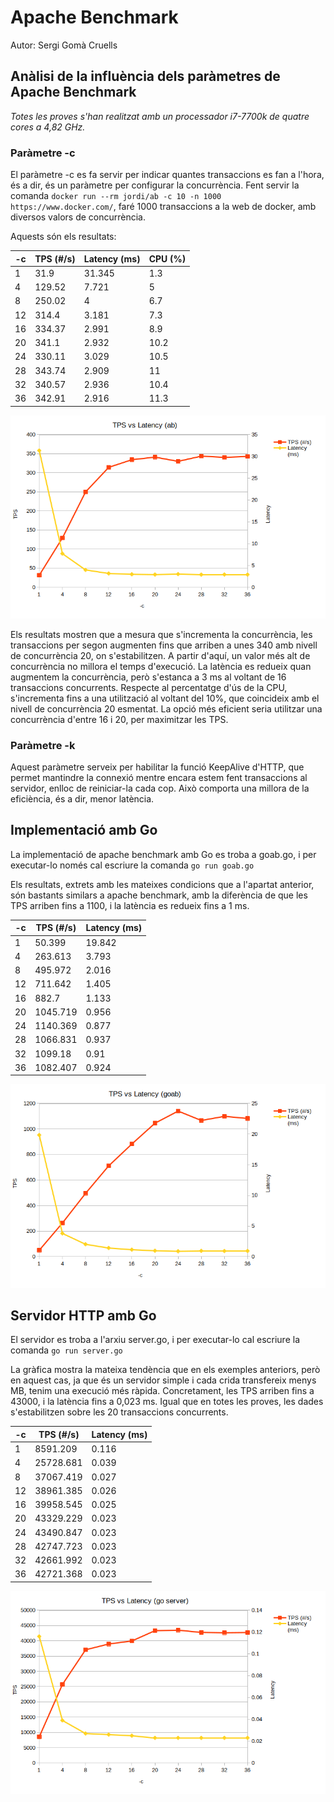# Apache Benchmark

Autor: Sergi Gomà Cruells



## Anàlisi de la influència dels paràmetres de Apache Benchmark

*Totes les proves s'han realitzat amb un processador i7-7700k de quatre cores a 4,82 GHz.*

### Paràmetre -c

El paràmetre -c es fa servir per indicar quantes transaccions es fan a l'hora, és a dir, és un paràmetre per configurar la concurrència. Fent servir la comanda `docker run --rm jordi/ab -c 10 -n 1000 https://www.docker.com/`, faré 1000 transaccions a la web de docker, amb diversos valors de concurrència.

Aquests són els resultats:

| -c   | TPS (#/s) | Latency (ms) | CPU (%) |
| ---- | --------- | ------------ | ------- |
| 1    | 31.9      | 31.345       | 1.3     |
| 4    | 129.52    | 7.721        | 5       |
| 8    | 250.02    | 4            | 6.7     |
| 12   | 314.4     | 3.181        | 7.3     |
| 16   | 334.37    | 2.991        | 8.9     |
| 20   | 341.1     | 2.932        | 10.2    |
| 24   | 330.11    | 3.029        | 10.5    |
| 28   | 343.74    | 2.909        | 11      |
| 32   | 340.57    | 2.936        | 10.4    |
| 36   | 342.91    | 2.916        | 11.3    |

![Texto alternativo](tpsLatencyAb.png)

Els resultats mostren que a mesura que s'incrementa la concurrència, les transaccions per segon augmenten fins que arriben a unes 340 amb nivell de concurrència 20, on s'estabilitzen. A partir d'aquí, un valor més alt de concurrència no millora el temps d'execució. La latència es redueix quan augmentem la concurrència, però s'estanca a 3 ms al voltant de 16 transaccions concurrents. Respecte al percentatge d'ús de la CPU, s'incrementa fins a una utilització al voltant del 10%, que coincideix amb el nivell de concurrència 20 esmentat. La opció més eficient seria utilitzar una concurrència d'entre 16 i 20, per maximitzar les TPS.



### Paràmetre -k 

Aquest paràmetre serveix per habilitar la funció KeepAlive d'HTTP, que permet mantindre la connexió mentre encara estem fent transaccions al servidor, enlloc de reiniciar-la cada cop. Això comporta una millora de la eficiència, és a dir, menor latència.



## Implementació amb Go

La implementació de apache benchmark amb Go es troba a goab.go, i per executar-lo només cal escriure la comanda `go run goab.go`

Els resultats, extrets amb les mateixes condicions que a l'apartat anterior, són bastants similars a apache benchmark, amb la diferència de que les TPS arriben fins a 1100, i la latència es redueix fins a 1 ms.

| -c   | TPS (#/s) | Latency (ms) |
| ---- | --------- | ------------ |
| 1    | 50.399    | 19.842       |
| 4    | 263.613   | 3.793        |
| 8    | 495.972   | 2.016        |
| 12   | 711.642   | 1.405        |
| 16   | 882.7     | 1.133        |
| 20   | 1045.719  | 0.956        |
| 24   | 1140.369  | 0.877        |
| 28   | 1066.831  | 0.937        |
| 32   | 1099.18   | 0.91         |
| 36   | 1082.407  | 0.924        |

![Texto alternativo](tpsLatencyGoab.png)



## Servidor HTTP amb Go

El servidor es troba a l'arxiu server.go, i per executar-lo cal escriure la comanda `go run server.go` 

La gràfica mostra la mateixa tendència que en els exemples anteriors, però en aquest cas, ja que és un servidor simple i cada crida transfereix menys MB, tenim una execució més ràpida. Concretament, les TPS arriben fins a 43000, i la latència fins a 0,023 ms. Igual que en totes les proves, les dades s'estabilitzen sobre les 20 transaccions concurrents.

| -c   | TPS (#/s) | Latency (ms) |
| ---- | --------- | ------------ |
| 1    | 8591.209  | 0.116        |
| 4    | 25728.681 | 0.039        |
| 8    | 37067.419 | 0.027        |
| 12   | 38961.385 | 0.026        |
| 16   | 39958.545 | 0.025        |
| 20   | 43329.229 | 0.023        |
| 24   | 43490.847 | 0.023        |
| 28   | 42747.723 | 0.023        |
| 32   | 42661.992 | 0.023        |
| 36   | 42721.368 | 0.023        |

![Texto alternativo](tpsLatencyGoServer.png)
